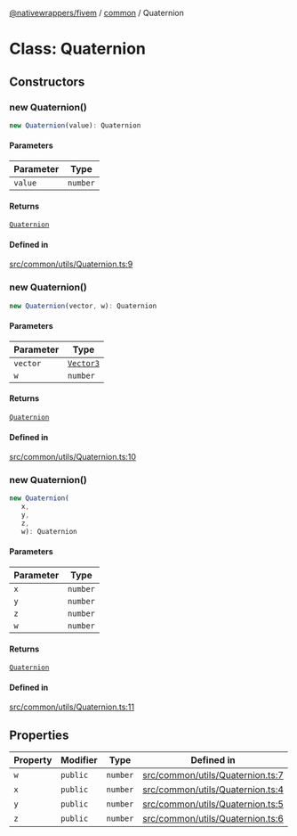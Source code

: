 [@nativewrappers/fivem](../../README.md) / [common](../README.md) / Quaternion

# Class: Quaternion

## Constructors

### new Quaternion()

```ts
new Quaternion(value): Quaternion
```

#### Parameters

| Parameter | Type |
| ------ | ------ |
| `value` | `number` |

#### Returns

[`Quaternion`](Quaternion.md)

#### Defined in

[src/common/utils/Quaternion.ts:9](https://github.com/nativewrappers/fivem/blob/9c9296849bd5d47a19ca095df40cd4686e165154/src/common/utils/Quaternion.ts#L9)

### new Quaternion()

```ts
new Quaternion(vector, w): Quaternion
```

#### Parameters

| Parameter | Type |
| ------ | ------ |
| `vector` | [`Vector3`](Vector3.md) |
| `w` | `number` |

#### Returns

[`Quaternion`](Quaternion.md)

#### Defined in

[src/common/utils/Quaternion.ts:10](https://github.com/nativewrappers/fivem/blob/9c9296849bd5d47a19ca095df40cd4686e165154/src/common/utils/Quaternion.ts#L10)

### new Quaternion()

```ts
new Quaternion(
   x, 
   y, 
   z, 
   w): Quaternion
```

#### Parameters

| Parameter | Type |
| ------ | ------ |
| `x` | `number` |
| `y` | `number` |
| `z` | `number` |
| `w` | `number` |

#### Returns

[`Quaternion`](Quaternion.md)

#### Defined in

[src/common/utils/Quaternion.ts:11](https://github.com/nativewrappers/fivem/blob/9c9296849bd5d47a19ca095df40cd4686e165154/src/common/utils/Quaternion.ts#L11)

## Properties

| Property | Modifier | Type | Defined in |
| ------ | ------ | ------ | ------ |
| `w` | `public` | `number` | [src/common/utils/Quaternion.ts:7](https://github.com/nativewrappers/fivem/blob/9c9296849bd5d47a19ca095df40cd4686e165154/src/common/utils/Quaternion.ts#L7) |
| `x` | `public` | `number` | [src/common/utils/Quaternion.ts:4](https://github.com/nativewrappers/fivem/blob/9c9296849bd5d47a19ca095df40cd4686e165154/src/common/utils/Quaternion.ts#L4) |
| `y` | `public` | `number` | [src/common/utils/Quaternion.ts:5](https://github.com/nativewrappers/fivem/blob/9c9296849bd5d47a19ca095df40cd4686e165154/src/common/utils/Quaternion.ts#L5) |
| `z` | `public` | `number` | [src/common/utils/Quaternion.ts:6](https://github.com/nativewrappers/fivem/blob/9c9296849bd5d47a19ca095df40cd4686e165154/src/common/utils/Quaternion.ts#L6) |
